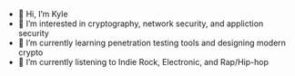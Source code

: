 - 👋 Hi, I’m Kyle
- 👀 I’m interested in cryptography, network security, and appliction security
- 🌱 I’m currently learning penetration testing tools and designing modern crypto
- 🎵 I’m currently listening to Indie Rock, Electronic, and Rap/Hip-hop

<!---
kyle-m96/kyle-m96 is a ✨ special ✨ repository because its `README.md` (this file) appears on your GitHub profile.
You can click the Preview link to take a look at your changes.
--->
